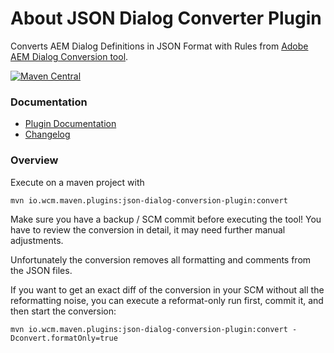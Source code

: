 About JSON Dialog Converter Plugin
=======================

Converts AEM Dialog Definitions in JSON Format with Rules from [Adobe AEM Dialog Conversion tool](https://github.com/Adobe-Marketing-Cloud/aem-dialog-conversion).

[![Maven Central](https://maven-badges.herokuapp.com/maven-central/io.wcm.maven.plugins/json-dialog-conversion-plugin/badge.svg)](https://maven-badges.herokuapp.com/maven-central/io.wcm.maven.plugins/json-dialog-conversion-plugin)


### Documentation

* [Plugin Documentation][plugindocs]
* [Changelog][changelog]


### Overview

Execute on a maven project with

```
mvn io.wcm.maven.plugins:json-dialog-conversion-plugin:convert
```

Make sure you have a backup / SCM commit before executing the tool! You have to review the conversion in detail, it may need further manual adjustments.

Unfortunately the conversion removes all formatting and comments from the JSON files.

If you want to get an exact diff of the conversion in your SCM without all the reformatting noise, you can execute a reformat-only run first, commit it, and then start the conversion:

```
mvn io.wcm.maven.plugins:json-dialog-conversion-plugin:convert -Dconvert.formatOnly=true
```


[plugindocs]: plugin-info.html
[changelog]: changes-report.html
